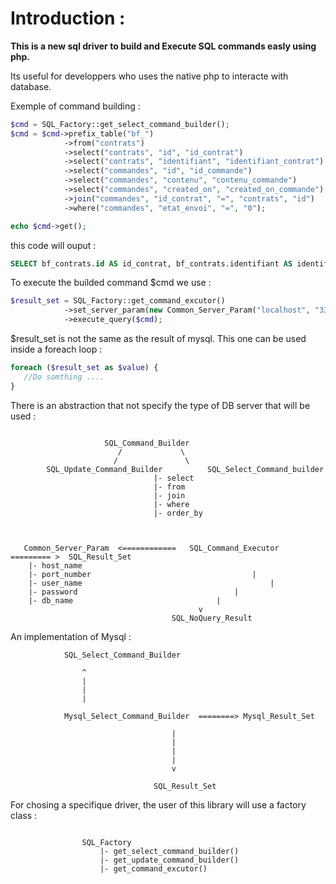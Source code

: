 Introduction :
==============

**This is a new sql driver to build and Execute SQL commands easly using php.**

Its useful for developpers who uses the native php to interacte with database.

Exemple of command building :
```php
$cmd = SQL_Factory::get_select_command_builder();
$cmd = $cmd->prefix_table("bf_")
            ->from("contrats")
            ->select("contrats", "id", "id_contrat")
            ->select("contrats", "identifiant", "identifiant_contrat")
            ->select("commandes", "id", "id_commande")
            ->select("commandes", "contenu", "contenu_commande")
            ->select("commandes", "created_on", "created_on_commande")
            ->join("commandes", "id_contrat", "=", "contrats", "id")
            ->where("commandes", "etat_envoi", "=", "0");

echo $cmd->get();
```
this code will ouput :
```sql
SELECT bf_contrats.id AS id_contrat, bf_contrats.identifiant AS identifiant_contrat, bf_commandes.id AS id_commande, bf_commandes.contenu AS contenu_commande, bf_commandes.created_on AS created_on_commande  FROM bf_contrats  LEFT JOIN bf_commandes ON bf_commandes.id_contrat = bf_contrats.id  WHERE bf_commandes.etat_envoi = 0
```
To execute the builded command $cmd we use :
```php
$result_set = SQL_Factory::get_command_excutor()
            ->set_server_param(new Common_Server_Param("localhost", "3306", "root", "root", "d2_db"))
            ->execute_query($cmd);
```
$result_set is not the same as the result of mysql. This one can be used inside a foreach loop :
```php
foreach ($result_set as $value) {
   //Do somthing ....
}
```

There is an abstraction that not specify the type of DB server that will be used :
```

					 SQL_Command_Builder
			         	/		      \
				       /		       \
		SQL_Update_Command_Builder		    SQL_Select_Command_builder
								|- select
								|- from
								|- join
								|- where
								|- order_by



   Common_Server_Param	<============	SQL_Command_Executor   ========= >  SQL_Result_Set
	|- host_name
	|- port_number							          |  
	|- user_name				   		                  |
	|- password							          |
	|- db_name								  |
										  v
									SQL_NoQuery_Result

```
An implementation of Mysql :
```
			SQL_Select_Command_Builder

				^
				|
				|
				|

			Mysql_Select_Command_Builder  ========> Mysql_Result_Set

									|
									|
									|
									|
									v

								SQL_Result_Set

```
For chosing a specifique driver, the user of this library will use a factory class :

```

				SQL_Factory
					|- get_select_command_builder()
					|- get_update_command_builder()
					|- get_command_excutor()
```


